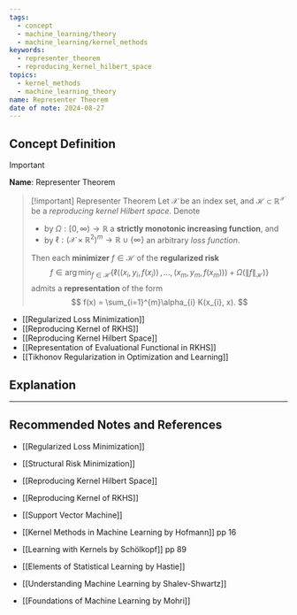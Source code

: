 ```yaml
---
tags:
  - concept
  - machine_learning/theory
  - machine_learning/kernel_methods
keywords:
  - representer_theorem
  - reproducing_kernel_hilbert_space
topics:
  - kernel_methods
  - machine_learning_theory
name: Representer Theorem
date of note: 2024-08-27
---
```


## Concept Definition

>[!important]
>**Name**: Representer Theorem

>[!important] Representer Theorem
>Let $\mathcal{X}$ be an index set, and  $\mathcal{H} \subset \mathbb{R}^{\mathcal{X}}$ be a *reproducing kernel Hilbert space*. Denote 
>- by $\Omega : [0, \infty) \to \mathbb{R}$ a **strictly monotonic increasing function**, and 
>- by $\ell : (\mathcal{X} \times \mathbb{R}^2)^m  \to \mathbb{R} \cup \{\infty\}$ an arbitrary *loss function*. 
>  
>Then each **minimizer** $f\in \mathcal{H}$ of the **regularized risk** 
>$$
>f \in \arg\min_{f\in \mathcal{H}} \left\{  \ell \left((x_{i}, y_{i}, f(x_{i})) \,{,}\ldots{,}\, (x_{m}, y_{m}, f(x_{m}))\right) + \Omega \left(\lVert f \rVert_{\mathcal{H}} \right) \right\}
>$$
>admits a **representation** of the form
>$$
> f(x) = \sum_{i=1}^{m}\alpha_{i} K(x_{i}, x).
>$$

- [[Regularized Loss Minimization]]
- [[Reproducing Kernel of RKHS]]
- [[Reproducing Kernel Hilbert Space]]
- [[Representation of Evaluational Functional in RKHS]]
- [[Tikhonov Regularization in Optimization and Learning]]


## Explanation





-----------
##  Recommended Notes and References


- [[Regularized Loss Minimization]]
- [[Structural Risk Minimization]]

- [[Reproducing Kernel Hilbert Space]]
- [[Reproducing Kernel of RKHS]]
- [[Support Vector Machine]]


- [[Kernel Methods in Machine Learning by Hofmann]] pp 16
- [[Learning with Kernels by Schölkopf]] pp 89

- [[Elements of Statistical Learning by Hastie]]
- [[Understanding Machine Learning by Shalev-Shwartz]]
- [[Foundations of Machine Learning by Mohri]]